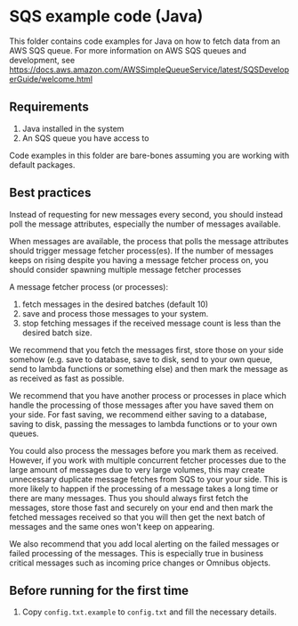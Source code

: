 # SQS example code (Java)

This folder contains code examples for Java on how to fetch data from an AWS SQS queue. For more information on AWS SQS queues and development, see https://docs.aws.amazon.com/AWSSimpleQueueService/latest/SQSDeveloperGuide/welcome.html

## Requirements
1. Java installed in the system
2. An SQS queue you have access to

Code examples in this folder are bare-bones assuming you are working with default packages. 

## Best practices

Instead of requesting for new messages every second, you should instead poll the message attributes, especially the number of messages available.

When messages are available, the process that polls the message attributes should trigger message fetcher process(es). If the number of messages keeps on rising despite you having a message fetcher process on, you should consider spawning multiple message fetcher processes

A message fetcher process (or processes):

1. fetch messages in the desired batches (default 10)
2. save and process those messages to your system.
3. stop fetching messages if the received message count is less than the desired batch size.

We recommend that you fetch the messages first, store those on your side somehow  (e.g. save to database, save to disk, send to your own queue, send to lambda functions or something else) and then mark the message as as received as fast as possible.

We recommend that you have another process or processes in place which handle the processing of those messages after you have saved them on your side. For fast saving, we recommend either saving to a database, saving to disk, passing the messages to lambda functions or to your own queues.

You could also process the messages before you mark them as received. However, if you work with multiple concurrent fetcher processes due to the large amount of messages due to very large volumes, this may create unnecessary duplicate message fetches from SQS to your your side. This is more likely to happen if the processing of a message takes a long time or there are many messages. Thus you should always first fetch the messages, store those fast and securely on your end and then mark the fetched messages received so that you will then get the next batch of messages and the same ones won't keep on appearing. 

We also recommend that you add local alerting on the failed messages or failed processing of the messages. This is especially true in business critical messages such as incoming price changes or Omnibus objects.

## Before running for the first time

1. Copy `config.txt.example` to `config.txt` and fill the necessary details.
